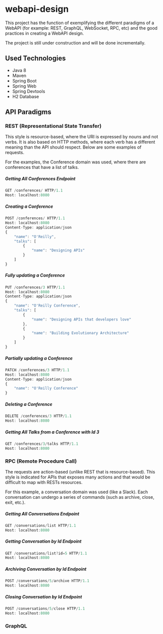 # webapi-design

This project has the function of exemplifying the different paradigms of a WebAPI (for example: REST, GraphQL, WebSocket, RPC, 
etc) and the good practices in creating a WebAPI design.

The project is still under construction and will be done incrementally.


## **Used Technologies**
* Java 8
* Maven
* Spring Boot
* Spring Web
* Spring Devtools
* H2 Database

## **API Paradigms**
### **REST (Representational State Transfer)**

This style is resource-based, where the URI is expressed by nouns and not verbs. It is also based on HTTP methods, where each verb has a different meaning than the API should respect. Below are some examples of requests.

For the examples, the Conference domain was used, where there are conferences that have a list of talks.

##### Getting All Conferences Endpoint
```javascript
GET /conferences/ HTTP/1.1
Host: localhost:8080
```


##### Creating a Conference
```javascript
POST /conferences/ HTTP/1.1
Host: localhost:8080
Content-Type: application/json
{
    "name": "O'Reilly",
    "talks": [
        {
            "name": "Designing APIs"
        }
    ]
}
```

##### Fully updating a Conference
```javascript
PUT /conferences/3 HTTP/1.1
Host: localhost:8080
Content-Type: application/json
{
    "name": "O'Reilly Conference",
    "talks": [
        {
            "name": "Designing APIs that developers love"
        },
        {
            "name": "Building Evolutionary Architecture"
        }
    ]
}
```

##### Partially updating a Conference
```javascript
PATCH /conferences/3 HTTP/1.1
Host: localhost:8080
Content-Type: application/json
{
    "name": "O'Reilly Conference"
}
```

##### Deleting a Conference
```javascript
DELETE /conferences/3 HTTP/1.1
Host: localhost:8080
```

##### Getting All Talks from a Conference with Id 3
```javascript
GET /conferences/3/talks HTTP/1.1
Host: localhost:8080
```

### **RPC (Remote Procedure Call)**
The requests are action-based (unlike REST that is resource-based). This style is indicated for APIs that exposes many actions and that would be difficult to map with RESTs resources.

For this example, a conversation domain was used (like a Slack). Each conversation can undergo a series of commands (such as archive, close, exit, etc.).

##### Getting All Conversations Endpoint
```javascript
GET /conversations/list HTTP/1.1
Host: localhost:8080
```

##### Getting Conversation by Id Endpoint
```javascript
GET /conversations/list?id=5 HTTP/1.1
Host: localhost:8080
```

##### Archiving Conversation by Id Endpoint
```javascript
POST /conversations/5/archive HTTP/1.1
Host: localhost:8080
```

##### Closing Conversation by Id Endpoint
```javascript
POST /conversations/5/close HTTP/1.1
Host: localhost:8080
```

### **GraphQL**
